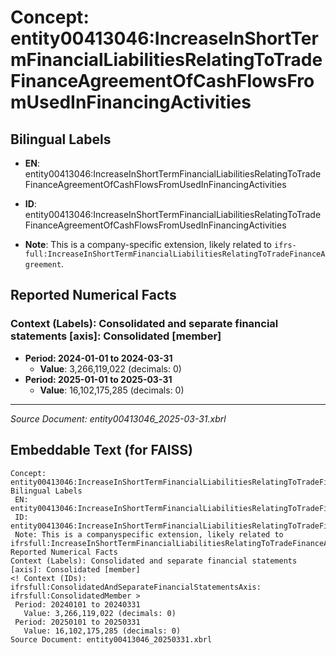 # Concept: entity00413046:IncreaseInShortTermFinancialLiabilitiesRelatingToTradeFinanceAgreementOfCashFlowsFromUsedInFinancingActivities

## Bilingual Labels
- **EN**: entity00413046:IncreaseInShortTermFinancialLiabilitiesRelatingToTradeFinanceAgreementOfCashFlowsFromUsedInFinancingActivities

- **ID**: entity00413046:IncreaseInShortTermFinancialLiabilitiesRelatingToTradeFinanceAgreementOfCashFlowsFromUsedInFinancingActivities
- **Note**: This is a company-specific extension, likely related to `ifrs-full:IncreaseInShortTermFinancialLiabilitiesRelatingToTradeFinanceAgreement`.

## Reported Numerical Facts

### **Context (Labels): Consolidated and separate financial statements [axis]: Consolidated [member]**
<!-- Context (IDs): ifrs-full:ConsolidatedAndSeparateFinancialStatementsAxis: ifrs-full:ConsolidatedMember -->
- **Period: 2024-01-01 to 2024-03-31**
  - **Value**: 3,266,119,022 (decimals: 0)
- **Period: 2025-01-01 to 2025-03-31**
  - **Value**: 16,102,175,285 (decimals: 0)

---
*Source Document: entity00413046_2025-03-31.xbrl*
## Embeddable Text (for FAISS)
```text
Concept: entity00413046:IncreaseInShortTermFinancialLiabilitiesRelatingToTradeFinanceAgreementOfCashFlowsFromUsedInFinancingActivities
Bilingual Labels
 EN: entity00413046:IncreaseInShortTermFinancialLiabilitiesRelatingToTradeFinanceAgreementOfCashFlowsFromUsedInFinancingActivities
 ID: entity00413046:IncreaseInShortTermFinancialLiabilitiesRelatingToTradeFinanceAgreementOfCashFlowsFromUsedInFinancingActivities
 Note: This is a companyspecific extension, likely related to ifrsfull:IncreaseInShortTermFinancialLiabilitiesRelatingToTradeFinanceAgreement.
Reported Numerical Facts
Context (Labels): Consolidated and separate financial statements [axis]: Consolidated [member]
<! Context (IDs): ifrsfull:ConsolidatedAndSeparateFinancialStatementsAxis: ifrsfull:ConsolidatedMember >
 Period: 20240101 to 20240331
   Value: 3,266,119,022 (decimals: 0)
 Period: 20250101 to 20250331
   Value: 16,102,175,285 (decimals: 0)
Source Document: entity00413046_20250331.xbrl
```